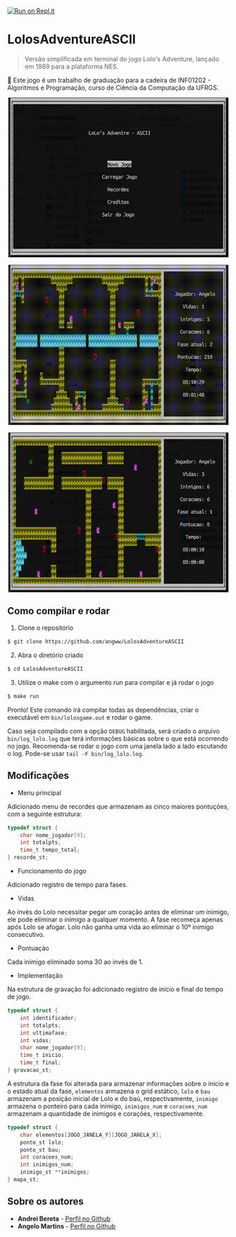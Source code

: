 
[![Run on Repl.it](https://repl.it/badge/github/angww/LolosAdventureASCII)](https://repl.it/github/angww/LolosAdventureASCII)

# LolosAdventureASCII

> Versão simplificada em terminal do jogo Lolo's Adventure, lançado em 1989 para a plataforma NES.

:memo:  Este jogo é um trabalho de graduação para a cadeira de INF01202 - Algoritmos e Programação, curso de Ciência da Computação da UFRGS.

<p align="center">
    <img align="center" src="misc/Lolos-menu.png" width="500" alt="Screenshoot Menu"></img><br /><br />
    <img align="center" src="misc/Lolos-Gif-Fase2.gif" width="500" alt="Screenshoot Fase 2"></img><br /><br />
    <img align="center" src="misc/Lolos-Fase1.png" width="500" alt="Screenshoot Fase 1"></img><br />
</p>

## Como compilar e rodar

1. Clone o repositório

```bash
$ git clone https://github.com/angww/LolosAdventureASCII
```

2. Abra o diretório criado

```bash
$ cd LolosAdventureASCII
```

3. Utilize o make com o argumento run para compilar e já rodar o jogo

```bash
$ make run
```
Pronto! Este comando irá compilar todas as dependências, criar o executável em `bin/lolosgame.out` e rodar o game.

Caso seja compilado com a opção `DEBUG` habilitada, será criado o arquivo `bin/log_lolo.log` que terá informações básicas sobre o que está ocorrendo no jogo. Recomenda-se rodar o jogo com uma janela lado a lado escutando o log. Pode-se usar `tail -F bin/log_lolo.log`.


## Modificações

* Menu principal

Adicionado menu de recordes que armazenam as cinco maiores pontuções, com a seguinte estrutura:

```C
typedef struct {
    char nome_jogador[9];
    int totalpts;
    time_t tempo_total;
} recorde_st;
```

* Funcionamento do jogo

Adicionado registro de tempo para fases.

* Vidas

Ao invés do Lolo necessitar pegar um coração antes de eliminar um inimigo, ele pode eliminar o inimigo a qualquer momento.
A fase recomeça apenas após Lolo se afogar.
Lolo não ganha uma vida ao eliminar o 10º inimigo consecutivo.

* Pontuação

Cada inimigo eliminado soma 30 ao invés de 1.

* Implementação

Na estrutura de gravação foi adicionado registro de início e final do tempo de jogo.

``` C
typedef struct {
    int identificador;
    int totalpts;
    int ultimafase;
    int vidas;
    char nome_jogador[9];
    time_t inicio;
    time_t final;
} gravacao_st;
```

A estrutura da fase foi alterada para armazenar informações sobre o início e o estado atual da fase, `elementos` armazena o grid estático, `lolo` e `bau` armazenam a posição inicial de Lolo e do baú, respectivamente, `inimigo` armazena o ponteiro para cada inimigo, `inimigos_num` e `coracoes_num` armazenam a quantidade de inimigos e corações, respectivamente.
```C
typedef struct {
    char elementos[JOGO_JANELA_Y][JOGO_JANELA_X];
    ponto_st lolo;
    ponto_st bau;
    int coracoes_num;
    int inimigos_num;
    inimigo_st **inimigos;
} mapa_st;
```

## Sobre os autores 

* **Andrei Bereta** - [Perfil no Github](https://github.com/AndreiBereta)
* **Angelo Martins** - [Perfil no Github](https://github.com/angww)
